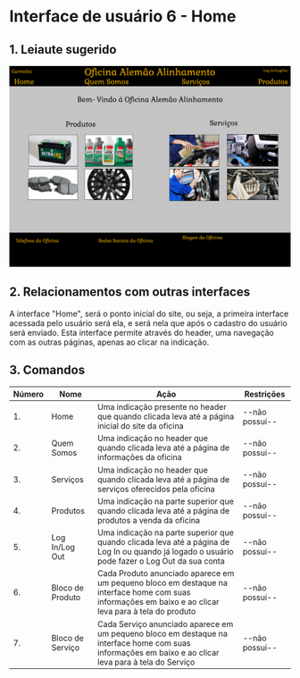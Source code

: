 # Interface de usuário 6 - Home

## 1. Leiaute sugerido

![Home](leiaute/Home.png)

## 2. Relacionamentos com outras interfaces

A interface "Home", será o ponto inicial do site, ou seja, a primeira interface acessada pelo usuário será ela, e será nela que após o cadastro do usuário será enviado.
Esta interface permite através do header, uma navegação com as outras páginas, apenas ao clicar na indicação.

## 3. Comandos

| **Número** | **Nome** | **Ação** | **Restrições** |
| --- | --- | --- | --- |
|1. | Home | Uma indicação presente no header que quando clicada leva até a página inicial do site da oficina | --não possui-- |
|2. | Quem Somos | Uma indicação no header que quando clicada leva até a página de informações da oficina | --não possui-- |
|3. | Serviços | Uma indicação no header que quando clicada leva até a página de serviços oferecidos pela oficina | --não possui-- |
|4. | Produtos | Uma indicação na parte superior que quando clicada leva até a página de produtos a venda da oficina | --não possui-- |
|5. | Log In/Log Out | Uma indicação na parte superior que quando clicada leva até a página de Log In ou quando já logado o usuário pode fazer o Log Out da sua conta | --não possui-- |
|6. | Bloco de Produto | Cada Produto anunciado aparece em um pequeno bloco em destaque na interface home com suas informações em baixo e ao clicar leva para à tela do produto | --não possui-- |
|7. | Bloco de Serviço | Cada Serviço anunciado aparece em um pequeno bloco em destaque na interface home com suas informações em baixo e ao clicar leva para à tela do Serviço | --não possui-- |


